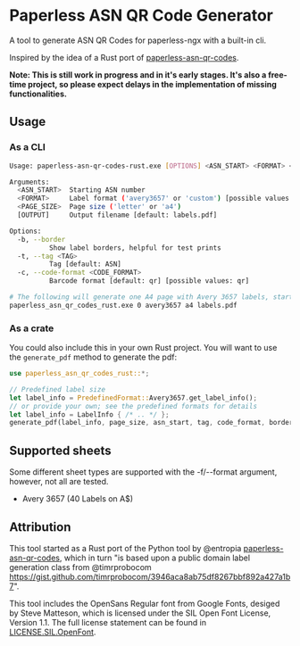 # Paperless ASN QR Code Generator

A tool to generate ASN QR Codes for paperless-ngx with a built-in cli.

Inspired by the idea of a Rust port of [paperless-asn-qr-codes](https://github.com/entropia/paperless-asn-qr-codes).

**Note: This is still work in progress and in it's early stages. It's also a free-time project, so please expect delays in the implementation of missing functionalities.**


## Usage

### As a CLI
```bash
Usage: paperless-asn-qr-codes-rust.exe [OPTIONS] <ASN_START> <FORMAT> <PAGE_SIZE> [OUTPUT]

Arguments:
  <ASN_START>  Starting ASN number
  <FORMAT>     Label format ('avery3657' or 'custom') [possible values: avery3657]
  <PAGE_SIZE>  Page size ('letter' or 'a4')
  [OUTPUT]     Output filename [default: labels.pdf]

Options:
  -b, --border
          Show label borders, helpful for test prints
  -t, --tag <TAG>
          Tag [default: ASN]
  -c, --code-format <CODE_FORMAT>
          Barcode format [default: qr] [possible values: qr]

# The following will generate one A4 page with Avery 3657 labels, starting at ASN 0
paperless_asn_qr_codes_rust.exe 0 avery3657 a4 labels.pdf
```

### As a crate
You could also include this in your own Rust project. You will want to use the `generate_pdf` method to generate the pdf:
```rust
use paperless_asn_qr_codes_rust::*;

// Predefined label size
let label_info = PredefinedFormat::Avery3657.get_label_info();
// or provide your own; see the predefined formats for details
let label_info = LabelInfo { /* .. */ };
generate_pdf(label_info, page_size, asn_start, tag, code_format, border, output);
```


## Supported sheets

Some different sheet types are supported with the -f/--format argument, however, not all are tested.

- Avery 3657 (40 Labels on A$)

## Attribution

This tool started as a Rust port of the Python tool by @entropia [paperless-asn-qr-codes](https://github.com/entropia/paperless-asn-qr-codes), which in turn "is based upon a public domain label generation class from @timrprobocom https://gist.github.com/timrprobocom/3946aca8ab75df8267bbf892a427a1b7".

This tool includes the OpenSans Regular font from Google Fonts, desiged by Steve Matteson, which is licensed under the SIL Open Font License, Version 1.1. The full license statement can be found in [LICENSE.SIL.OpenFont](LICENSE.SIL.OpenFont).